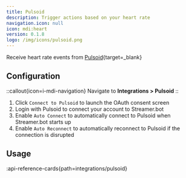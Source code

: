 ```yaml
---
title: Pulsoid
description: Trigger actions based on your heart rate
navigation.icon: null
icon: mdi:heart
version: 0.1.8
logo: /img/icons/pulsoid.png
---
```


Receive heart rate events from [Pulsoid](https://pulsoid.com){target=_blank}

## Configuration

::callout{icon=i-mdi-navigation}
Navigate to **Integrations > Pulsoid**
::

1. Click `Connect to Pulsoid` to launch the OAuth consent screen
2. Login with Pulsoid to connect your account to Streamer.bot
2. Enable `Auto Connect` to automatically connect to Pulsoid when Streamer.bot starts up
3. Enable `Auto Reconnect` to automatically reconnect to Pulsoid if the connection is disrupted


## Usage
:api-reference-cards{path=integrations/pulsoid}
